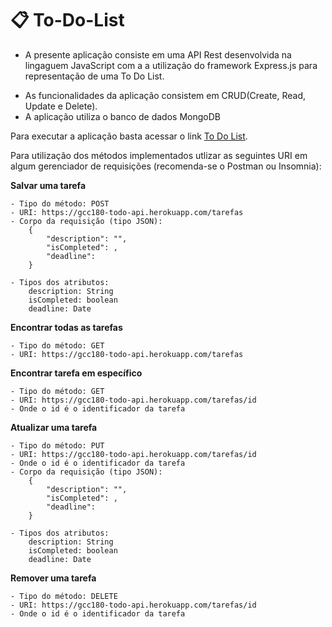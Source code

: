 #  :clipboard: To-Do-List

* <p text-align="justify">A presente aplicação consiste em uma API Rest desenvolvida na lingaguem JavaScript com a a utilização do framework Express.js para representação de uma To Do List.
* As funcionalidades da aplicação consistem em CRUD(Create, Read, Update e Delete).<br>
* A aplicação utiliza o banco de dados MongoDB</p>


Para executar a aplicação basta acessar o link [To Do List](https://gcc180-todo-api.herokuapp.com/).

Para utilização dos métodos implementados utlizar as seguintes URI em algum gerenciador de requisições (recomenda-se o Postman ou Insomnia):

__Salvar uma tarefa__

	- Tipo do método: POST
	- URI: https://gcc180-todo-api.herokuapp.com/tarefas
	- Corpo da requisição (tipo JSON):
		{
			"description": "",
			"isCompleted": ,
			"deadline":
		}

	- Tipos dos atributos:
		description: String
		isCompleted: boolean
		deadline: Date

__Encontrar todas as tarefas__

	- Tipo do método: GET
	- URI: https://gcc180-todo-api.herokuapp.com/tarefas

__Encontrar tarefa em específico__

	- Tipo do método: GET
	- URI: https://gcc180-todo-api.herokuapp.com/tarefas/id
	- Onde o id é o identificador da tarefa

__Atualizar uma tarefa__

	- Tipo do método: PUT
	- URI: https://gcc180-todo-api.herokuapp.com/tarefas/id
	- Onde o id é o identificador da tarefa
	- Corpo da requisição (tipo JSON):
		{
			"description": "",
			"isCompleted": ,
			"deadline":
		}

	- Tipos dos atributos:
		description: String
		isCompleted: boolean
		deadline: Date

__Remover uma tarefa__

	- Tipo do método: DELETE
	- URI: https://gcc180-todo-api.herokuapp.com/tarefas/id
	- Onde o id é o identificador da tarefa
